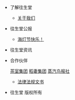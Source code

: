 * 了解往生堂

	* [关于我们](README.md)
	
* 往生堂公报
	
	* [海灯节快乐！](22hd.md)
	
* 往生堂资讯


* 合作伙伴
	
	[茶室集团](https://teahousegroup.github.io/home)
	[稻妻集团](https://inzmg.github.io/)
	[蒸汽鸟报社]()

	* [法律法规文书](lwbks.md)

* 往生堂 版权所有